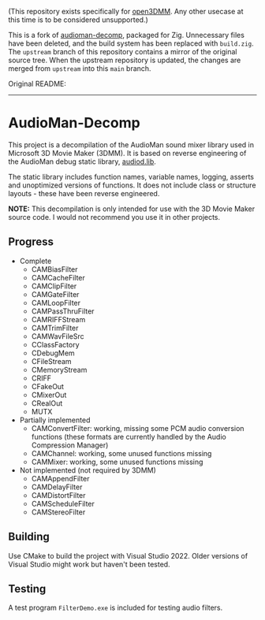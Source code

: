 (This repository exists specifically for [open3DMM](https://open3dmm.com). Any other usecase at this time is to be considered unsupported.)

This is a fork of [audioman-decomp](https://github.com/benstone/audioman-decomp), packaged for Zig. Unnecessary
files have been deleted, and the build system has been replaced with
`build.zig`. The `upstream` branch of this repository contains a mirror of the
original source tree. When the upstream repository is updated, the changes are
merged from `upstream` into this `main` branch.

Original README:

----------------

# AudioMan-Decomp

This project is a decompilation of the AudioMan sound mixer library used in Microsoft 3D Movie Maker (3DMM). It is based on reverse engineering of the AudioMan debug static library, [audiod.lib](https://github.com/foone/3DMMForever/blob/main/kauai/elib/wind/audiod.lib).

The static library includes function names, variable names, logging, asserts and unoptimized versions of functions. It does not include class or structure layouts - these have been reverse engineered.

**NOTE:** This decompilation is only intended for use with the 3D Movie Maker source code. I would not recommend you use it in other projects.

## Progress

* Complete
	* CAMBiasFilter
	* CAMCacheFilter
	* CAMClipFilter
	* CAMGateFilter
	* CAMLoopFilter
	* CAMPassThruFilter
	* CAMRIFFStream
	* CAMTrimFilter
	* CAMWavFileSrc
	* CClassFactory
	* CDebugMem
	* CFileStream
	* CMemoryStream
	* CRIFF
	* CFakeOut
	* CMixerOut
	* CRealOut
	* MUTX
* Partially implemented
	* CAMConvertFilter: working, missing some PCM audio conversion functions (these formats are currently handled by the Audio Compression Manager)
	* CAMChannel: working, some unused functions missing
	* CAMMixer: working, some unused functions missing
* Not implemented (not required by 3DMM)
	* CAMAppendFilter
	* CAMDelayFilter
	* CAMDistortFilter
	* CAMScheduleFilter
	* CAMStereoFilter

## Building

Use CMake to build the project with Visual Studio 2022. Older versions of Visual Studio might work but haven't been tested.

## Testing

A test program `FilterDemo.exe` is included for testing audio filters.
